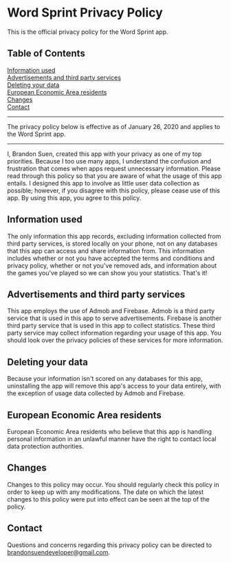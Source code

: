 # Word Sprint Privacy Policy

This is the official privacy policy for the Word Sprint app.

## Table of Contents
[Information used](#information-used)  
[Advertisements and third party services](#advertisements-and-third-party-services)  
[Deleting your data](#deleting-your-data)  
[European Economic Area residents](#european-economic-area-residents)  
[Changes](#changes)  
[Contact](#contact)
___
The privacy policy below is effective as of January 26, 2020 and applies to the Word Sprint app.
___
I, Brandon Suen, created this app with your privacy as one of my top priorities. Because I too use many apps, I understand the confusion and frustration that comes when apps request unnecessary information. Please read through this policy so that you are aware of what the usage of this app entails. I designed this app to involve as little user data collection as possible; however, if you disagree with this policy, please cease use of this app. By using this app, you agree to this policy.

## Information used
The only information this app records, excluding information collected from third party services, is stored locally on your phone, not on any databases that this app can access and share information from. This information includes whether or not you have accepted the terms and conditions and privacy policy, whether or not you've removed ads, and information about the games you've played so we can show you your statistics. That's it!

## Advertisements and third party services
This app employs the use of Admob and Firebase. Admob is a third party service that is used in this app to serve advertisements. Firebase is another third party service that is used in this app to collect statistics. These third party service may collect information regarding your usage of this app. You should look over the privacy policies of these services for more information.

## Deleting your data
Because your information isn't scored on any databases for this app, uninstalling the app will remove this app's access to your data entirely, with the exception of usage data collected by Admob and Firebase.

## European Economic Area residents
European Economic Area residents who believe that this app is handling personal information in an unlawful manner have the right to contact local data protection authorities.

## Changes
Changes to this policy may occur. You should regularly check this policy in order to keep up with any modifications. The date on which the latest changes to this policy were put into effect can be seen at the top of the policy.

## Contact
Questions and concerns regarding this privacy policy can be directed to brandonsuendeveloper@gmail.com.
